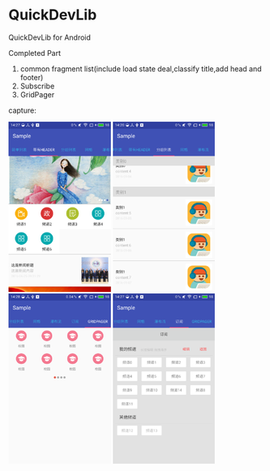 # QuickDevLib
QuickDevLib for Android

Completed Part

1. common fragment list(include load state deal,classify title,add head and footer)
2. Subscribe
3. GridPager

capture:

 <img src="capture/headlist.png" width = "40%" />
 <img src="capture/classifytitle.png" width = "40%" />
 <img src="capture/grid_pager.png" width = "40%" />
 <img src="capture/subscribe.png" width = "40%" />
